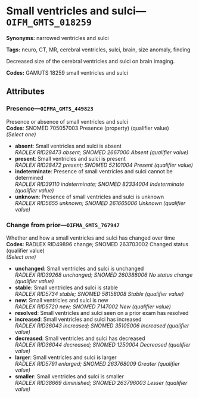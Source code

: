 # Small ventricles and sulci—`OIFM_GMTS_018259`

**Synonyms:** narrowed ventricles and sulci

**Tags:** neuro, CT, MR, cerebral ventricles, sulci, brain, size anomaly, finding

Decreased size of the cerebral ventricles and sulci on brain imaging.

**Codes:** GAMUTS 18259 small ventricles and sulci

## Attributes

### Presence—`OIFMA_GMTS_449823`

Presence or absence of small ventricles and sulci  
**Codes**: SNOMED 705057003 Presence (property) (qualifier value)  
*(Select one)*

- **absent**: Small ventricles and sulci is absent  
_RADLEX RID28473 absent; SNOMED 2667000 Absent (qualifier value)_
- **present**: Small ventricles and sulci is present  
_RADLEX RID28472 present; SNOMED 52101004 Present (qualifier value)_
- **indeterminate**: Presence of small ventricles and sulci cannot be determined  
_RADLEX RID39110 indeterminate; SNOMED 82334004 Indeterminate (qualifier value)_
- **unknown**: Presence of small ventricles and sulci is unknown  
_RADLEX RID5655 unknown; SNOMED 261665006 Unknown (qualifier value)_

### Change from prior—`OIFMA_GMTS_767947`

Whether and how a small ventricles and sulci has changed over time  
**Codes**: RADLEX RID49896 change; SNOMED 263703002 Changed status (qualifier value)  
*(Select one)*

- **unchanged**: Small ventricles and sulci is unchanged  
_RADLEX RID39268 unchanged; SNOMED 260388006 No status change (qualifier value)_
- **stable**: Small ventricles and sulci is stable  
_RADLEX RID5734 stable; SNOMED 58158008 Stable (qualifier value)_
- **new**: Small ventricles and sulci is new  
_RADLEX RID5720 new; SNOMED 7147002 New (qualifier value)_
- **resolved**: Small ventricles and sulci seen on a prior exam has resolved  
- **increased**: Small ventricles and sulci has increased  
_RADLEX RID36043 increased; SNOMED 35105006 Increased (qualifier value)_
- **decreased**: Small ventricles and sulci has decreased  
_RADLEX RID36044 decreased; SNOMED 1250004 Decreased (qualifier value)_
- **larger**: Small ventricles and sulci is larger  
_RADLEX RID5791 enlarged; SNOMED 263768009 Greater (qualifier value)_
- **smaller**: Small ventricles and sulci is smaller  
_RADLEX RID38669 diminished; SNOMED 263796003 Lesser (qualifier value)_